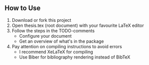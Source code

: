 ## How to Use
1. Download or fork this project
2. Open thesis.tex (root document) with your favourite LaTeX editor
3. Follow the steps in the TODO-comments
	- Configure your document
	- Get an overview of what's in the package
4. Pay attention on compiling instructions to avoid errors
	- I recommend XeLaTeX for compiling
	- Use Biber for bibliography rendering instead of BibTeX
	

